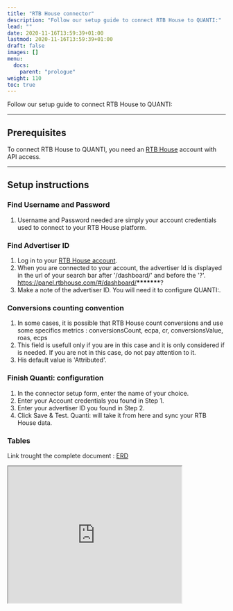 ```yaml
---
title: "RTB House connector"
description: "Follow our setup guide to connect RTB House to QUANTI:"
lead: ""
date: 2020-11-16T13:59:39+01:00
lastmod: 2020-11-16T13:59:39+01:00
draft: false
images: []
menu:
  docs:
    parent: "prologue"
weight: 110
toc: true
---
```


Follow our setup guide to connect RTB House to QUANTI:

* * * * *

Prerequisites
----------------------------------------------------------------------------------------------------------------------------------------------------

To connect RTB House to QUANTI, you need an [RTB House](https://www.rtbhouse.com/) account with API access.

* * * * *

Setup instructions
-------------------------------------------------------------------------------------------------------------------------------------------------------------

### Find Username and Password

1.  Username and Password needed are simply your account credentials used to connect to your RTB House platform.

### Find Advertiser ID

1.  Log in to your [RTB House account](https://panel.rtbhouse.com/#/auth/login).
2.  When you are connected to your account, the advertiser Id is displayed in the url of your search bar after '/dashboard/' and before the '?'.
    https://panel.rtbhouse.com/#/dashboard/__*******__?
3.  Make a note of the advertiser ID. You will need it to configure QUANTI:.

### Conversions counting convention

1. In some cases, it is possible that RTB House count conversions and use some specifics metrics : conversionsCount, ecpa, cr, conversionsValue, roas, ecps
2. This field is usefull only if you are in this case and it is only considered if is needed. If you are not in this case, do not pay attention to it.
2. His default value is 'Attributed'.

### Finish Quanti: configuration

1.  In the connector setup form, enter the name of your choice.
2.  Enter your Account credentials you found in Step 1.
3.  Enter your advertiser ID you found in Step 2.
4.  Click Save & Test. Quanti: will take it from here and sync your RTB House data.

### Tables

Link trought the complete document : [ERD](https://dbdiagram.io/e/65bcd2efac844320ae4e9293/65ce242eac844320ae3a13b6)
<iframe width="400" height="315" src='https://dbdiagram.io/e/65bcd2efac844320ae4e9293/65ce242eac844320ae3a13b6'> </iframe>
